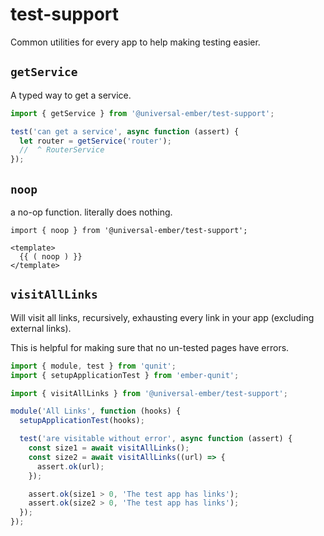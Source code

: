 # test-support

Common utilities for every app to help making testing easier.


## `getService`

A typed way to get a service.

```js
import { getService } from '@universal-ember/test-support';

test('can get a service', async function (assert) {
  let router = getService('router');
  //  ^ RouterService
});
```

## `noop`

a no-op function. literally does nothing.

```gjs
import { noop } from '@universal-ember/test-support';

<template>
  {{ ( noop ) }}
</template>
```

## `visitAllLinks`

Will visit all links, recursively, exhausting every link in your app (excluding external links).

This is helpful for making sure that no un-tested pages have errors.

```js
import { module, test } from 'qunit';
import { setupApplicationTest } from 'ember-qunit';

import { visitAllLinks } from '@universal-ember/test-support';

module('All Links', function (hooks) {
  setupApplicationTest(hooks);

  test('are visitable without error', async function (assert) {
    const size1 = await visitAllLinks();
    const size2 = await visitAllLinks((url) => {
      assert.ok(url);
    });

    assert.ok(size1 > 0, 'The test app has links');
    assert.ok(size2 > 0, 'The test app has links');
  });
});
```
